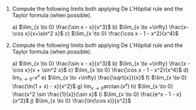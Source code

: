 1. Compute the following limits both applying De L'Hôpital rule and the Taylor formula (when possible).

	a) $\lim_{x \to 0} \frac{\sin x - x}{x^3}$
	b) $\lim_{x \to +\infty} \frac{x-\cos x}{x+\sin^2 x}$
	c) $\lim_{x \to 0} \frac{\cos x - 1 - x^2}{x^4}$

2. Compute the following limits both applying De L'Hôpital rule and the Taylor formula (when possible).

	a) $\lim_{x \to 0} \frac{\sin x - x}{x^3}$
	b) $\lim_{x \to +\infty} \frac{x - \cos x}{x + \sin^2 x}$
	c) $\lim_{x \to 0} \frac{\cos x - 1 - x^2}{x^4}$
	d) $\lim_{x \to 0^+} x^x$
	e) $\lim_{x \to +\infty} \frac{\sqrt{x}}{x}$
	f) $\lim_{x \to 0} \frac{\ln(1 + x) - x}{x^2}$
	g) $\lim_{x \to 0} \arctan(x^x)$
	h) $\lim_{x \to 0} \frac{x^2 \sin \frac{1}{x}}{\sin x}$
	i) $\lim_{x \to 0} \frac{e^x - 1 - x}{x^2}$
	j) $\lim_{x \to 0} \frac{\ln(\cos x)}{x^2}$